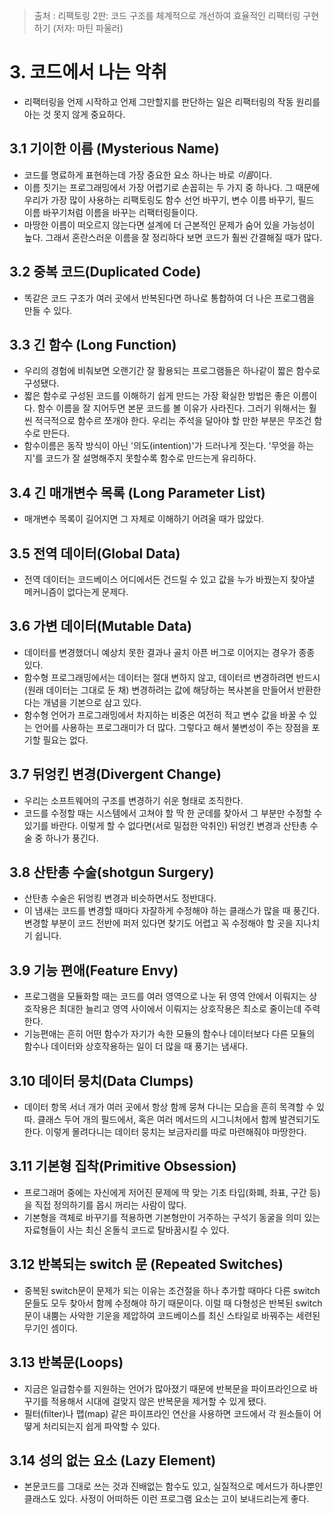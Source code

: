 > 출처 : 리팩토링 2판: 코드 구조를 체계적으로 개선하여 효율적인 리팩터링 구현하기 (저자: 마틴 파울러)

# 3. 코드에서 나는 악취
- 리팩터링을 언제 시작하고 언제 그만할지를 판단하는 일은 리팩터링의 작동 원리를 아는 것 못지 않게 중요하다.

## 3.1 기이한 이름 (Mysterious Name)
- 코드를 명료하게 표현하는데 가장 중요한 요소 하나는 바로 *이름*이다.
- 이름 짓기는 프로그래밍에서 가장 어렵기로 손꼽히는 두 가지 중 하나다. 그 때문에 우리가 가장 많이 사용하는 리팩토링도 함수 선언 바꾸기,
  변수 이름 바꾸기, 필드 이름 바꾸기처럼 이름을 바꾸는 리팩터링들이다.
- 마땅한 이름이 떠오르지 않는다면 설계에 더 근본적인 문제가 숨어 있을 가능성이 높다. 그래서 혼란스러운 이름을 잘 정리하다 보면 코드가 훨씬 간결해질 때가 많다.

## 3.2 중복 코드(Duplicated Code)
- 똑같은 코드 구조가 여러 곳에서 반복된다면 하나로 통합하여 더 나은 프로그램을 만들 수 있다.

## 3.3 긴 함수 (Long Function)
- 우리의 경험에 비춰보면 오랜기간 잘 활용되는 프로그램들은 하나같이 짧은 함수로 구성됐다.
- 짧은 함수로 구성된 코드를 이해하기 쉽게 만드는 가장 확실한 방법은 좋은 이름이다. 함수 이름을 잘 지어두면 본문 코드를 볼 이유가 사라진다.
그러기 위해서는 훨씬 적극적으로 함수르 쪼개야 한다. 우리는 주석을 달아야 할 만한 부분은 무조건 함수로 만든다.
- 함수이름은 동작 방식이 아닌 '의도(intention)'가 드러나게 짓는다. '무엇을 하는지'를 코드가 잘 설명해주지 못할수록 함수로 만드는게 유리하다.

## 3.4 긴 매개변수 목록 (Long Parameter List)
- 매개변수 목록이 길어지면 그 자체로 이해하기 어려울 때가 많았다.

## 3.5 전역 데이터(Global Data)
- 전역 데이터는 코드베이스 어디에서든 건드릴 수 있고 값을 누가 바꿨는지 찾아낼 메커니즘이 없다는게 문제다.

## 3.6 가변 데이터(Mutable Data)
- 데이터를 변경했더니 예상치 못한 결과나 골치 아픈 버그로 이어지는 경우가 종종 있다.
- 함수형 프로그래밍에서는 데이터는 절대 변하지 않고, 데이터르 변경하려면 반드시(원래 데이터는 그대로 둔 채) 변경하려는 값에 해당하는 복사본을 만들어서
반환한다는 개념을 기본으로 삼고 있다.
- 함수형 언어가 프로그래밍에서 차지하는 비중은 여전히 적고 변수 값을 바꿀 수 있는 언어를 사용하는 프로그래미가 더 많다. 그렇다고 해서 불변성이 주는
장점을 포기할 필요는 없다.

## 3.7 뒤엉킨 변경(Divergent Change)
- 우리는 소프트웨어의 구조를 변경하기 쉬운 형태로 조직한다.
- 코드를 수정할 때는 시스템에서 고쳐야 할 딱 한 군데를 찾아서 그 부분만 수정할 수 있기를 바란다. 이렇게 할 수 없다면(서로 밀접한 악취인) 뒤엉킨 변경과
산탄총 수술 중 하나가 풍긴다.
  
## 3.8 산탄총 수술(shotgun Surgery)
- 산탄총 수술은 뒤엉킹 변경과 비슷하면서도 정반대다.
- 이 냄새는 코드를 변경할 때마다 자잘하게 수정해야 하는 클래스가 많을 때 풍긴다. 변경할 부분이 코드 전반에 퍼저 있다면 찾기도 어렵고
꼭 수정해야 할 곳을 지나치기 쉽니다.
  
## 3.9 기능 편애(Feature Envy)
- 프로그램을 모듈화할 때는 코드를 여러 영역으로 나눈 뒤 영역 안에서 이뤄지는 상호작용은 최대한 늘리고 영역 사이에서 이뤄지는 상호작용은 최소로 줄이는데 주력한다.
- 기능편애는 흔히 어떤 함수가 자기가 속한 모듈의 함수나 데이터보다 다른 모듈의 함수나 데이터와 상호작용하는 일이 더 많을 때 풍기는 냄새다.

## 3.10 데이터 뭉치(Data Clumps)
- 데이터 항목 서너 개가 여러 곳에서 항상 함께 뭉쳐 다니는 모습을 흔히 목격할 수 있따. 클래스 두어 개의 필드에서, 혹은 여러 메서드의 시그니처에서 함께
발견되기도 한다. 이렇게 몰려다니는 데이터 뭉치는 보금자리를 따로 마련해줘야 마땅한다.
  
## 3.11 기본형 집착(Primitive Obsession)
- 프로그래머 중에는 자신에게 저어진 문제에 딱 맞는 기초 타입(화폐, 좌표, 구간 등)을 직접 정의하기를 몹시 꺼리는 사람이 많다.
- 기본형을 객체로 바꾸기를 적용하면 기본형만이 거주하는 구석기 동굴을 의미 있는 자료형들이 사는 최신 온돌식 코드로 탈바꿈시킬 수 있다.

## 3.12 반복되는 switch 문 (Repeated Switches)
- 중복된 switch문이 문제가 되는 이유는 조건절을 하나 추가할 때마다 다른 switch문들도 모두 찾아서 함께 수정해야 하기 때문이다.
이럴 때 다형성은 반복된 switch문이 내뿜는 사악한 기운을 제압하여 코드베이스를 최신 스타일로 바꿔주는 세련된 무기인 셈이다.
  
## 3.13 반복문(Loops)
- 지금은 일급함수를 지원하는 언어가 많아졌기 때문에 반복문을 파이프라인으로 바꾸기를 적용해서 시대에 걸맞지 않은 반복문을 제거할 수 있게 됐다.
- 필터(filter)나 맵(map) 같은 파이프라인 연산을 사용하면 코드에서 각 원소들이 어뗳게 처리되는지 쉽게 파악할 수 있다.

## 3.14 성의 없는 요소 (Lazy Element)
- 본문코드를 그대로 쓰는 것과 진배없는 함수도 있고, 실질적으로 메서드가 하나뿐인 클래스도 있다. 사정이 어떠하든 이런 프로그램 요소는 고이 보내드리는게 좋다.


